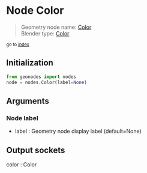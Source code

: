 
# Node Color

> Geometry node name: [Color](https://docs.blender.org/manual/en/latest/modeling/geometry_nodes/material/color.html)<br>
  Blender type: [Color](https://docs.blender.org/api/current/bpy.types.FunctionNodeInputColor.html)
  
<sub>go to [index](/docs/index.md)</sub>

## Initialization

```python
from geonodes import nodes
node = nodes.Color(label=None)
```



## Arguments


### Node label

- label : Geometry node display label (default=None)

## Output sockets

color : Color
